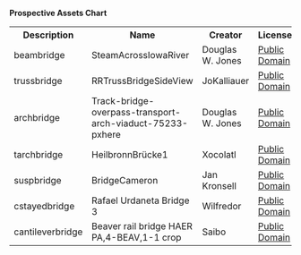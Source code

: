 **Prospective Assets Chart**
<table>
<tr>
  <th>Description</th>
  <th>Name</th>
  <th>Creator</th>
  <th>License</th>
  <th>Source</th>
</tr>
<tr>
  <td>beambridge</td>
  <td>SteamAcrossIowaRiver</td>
  <td>Douglas W. Jones</td>
  <td><a href='https://en.wikipedia.org/wiki/Public_domain'>Public Domain</a></td>
  <td><a href='https://commons.wikimedia.org/wiki/File:SteamAcrossIowaRiver.JPG'>Link</a></td>
</tr>
<tr>
  <td>trussbridge</td>
  <td>RRTrussBridgeSideView</td>
  <td>JoKalliauer</td>
  <td><a href='https://en.wikipedia.org/wiki/Public_domain'>Public Domain</a></td>
  <td><a href='https://commons.wikimedia.org/wiki/File:Track-bridge-overpass-transport-arch-viaduct-75233-pxhere.jpg'>Link</a></td>
</tr>
<tr>
  <td>archbridge</td>
  <td>Track-bridge-overpass-transport-arch-viaduct-75233-pxhere</td>
  <td>Douglas W. Jones</td>
  <td><a href='https://en.wikipedia.org/wiki/Public_domain'>Public Domain</a></td>
  <td><a href='https://unsplash.com/photos/zNNPSqKRR2c'>Link</a></td>
</tr>
<tr>
  <td>tarchbridge</td>
  <td>HeilbronnBrücke1</td>
  <td>Xocolatl</td>
  <td><a href='https://en.wikipedia.org/wiki/Public_domain'>Public Domain</a></td>
  <td><a href='https://commons.wikimedia.org/wiki/File:HeilbronnBr%C3%BCcke1.jpg'>Link</a></td>
</tr>
<tr>
  <td>suspbridge</td>
  <td>BridgeCameron</td>
  <td>Jan Kronsell</td>
  <td><a href='https://en.wikipedia.org/wiki/Public_domain'>Public Domain</a></td>
  <td><a href='https://commons.wikimedia.org/wiki/File:BridgeCameron.jpg'>Link</a></td>
</tr>
<tr>
  <td>cstayedbridge</td>
  <td>Rafael Urdaneta Bridge 3</td>
  <td>Wilfredor</td>
  <td><a href='https://en.wikipedia.org/wiki/Public_domain'>Public Domain</a></td>
  <td><a href='https://commons.wikimedia.org/wiki/File:Rafael_Urdaneta_Bridge_3.jpg'>Link</a></td>
</tr>
<tr>
  <td>cantileverbridge</td>
  <td>Beaver rail bridge HAER PA,4-BEAV,1-1 crop</td>
  <td>Saibo</td>
  <td><a href='https://en.wikipedia.org/wiki/Public_domain'>Public Domain</a></td>
  <td><a href='https://commons.wikimedia.org/wiki/File:Beaver_rail_bridge_HAER_PA,4-BEAV,1-1_crop.jpg'>Link</a></td>
</tr>
</table>
